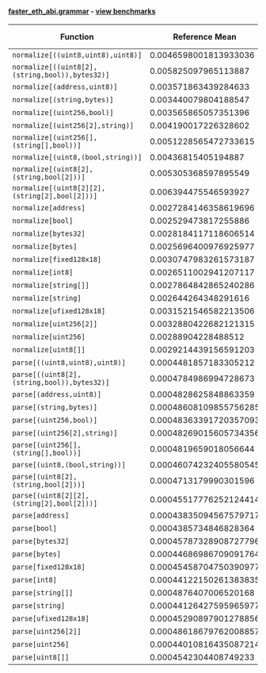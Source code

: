 #### [faster_eth_abi.grammar](https://github.com/BobTheBuidler/faster-eth-abi/blob/master/faster_eth_abi/grammar.py) - [view benchmarks](https://github.com/BobTheBuidler/faster-eth-abi/blob/master/benchmarks/test_grammar_benchmarks.py)

| Function | Reference Mean | Faster Mean | % Change | Speedup (%) | x Faster | Faster |
|----------|---------------|-------------|----------|-------------|----------|--------|
| `normalize[((uint8,uint8),uint8)]` | 0.0046598001813933036 | 0.004172417198312172 | 10.46% | 11.68% | 1.12x | ✅ |
| `normalize[((uint8[2],(string,bool)),bytes32)]` | 0.005825097965113887 | 0.005319658868406326 | 8.68% | 9.50% | 1.10x | ✅ |
| `normalize[(address,uint8)]` | 0.003571863439284633 | 0.0030137445451762423 | 15.63% | 18.52% | 1.19x | ✅ |
| `normalize[(string,bytes)]` | 0.003440079804188547 | 0.0029106560350928116 | 15.39% | 18.19% | 1.18x | ✅ |
| `normalize[(uint256,bool)]` | 0.003565865057351396 | 0.003014693484933066 | 15.46% | 18.28% | 1.18x | ✅ |
| `normalize[(uint256[2],string)]` | 0.004190017226328602 | 0.003636938478259576 | 13.20% | 15.21% | 1.15x | ✅ |
| `normalize[(uint256[],(string[],bool))]` | 0.0051228565472733615 | 0.004488192789233839 | 12.39% | 14.14% | 1.14x | ✅ |
| `normalize[(uint8,(bool,string))]` | 0.00436815405194887 | 0.0039041757642602182 | 10.62% | 11.88% | 1.12x | ✅ |
| `normalize[(uint8[2],(string,bool[2]))]` | 0.005305368597895549 | 0.004797274814058914 | 9.58% | 10.59% | 1.11x | ✅ |
| `normalize[(uint8[2][2],(string[2],bool[2]))]` | 0.006394475546593927 | 0.005768882157895615 | 9.78% | 10.84% | 1.11x | ✅ |
| `normalize[address]` | 0.0027284146358619696 | 0.0020493691147564397 | 24.89% | 33.13% | 1.33x | ✅ |
| `normalize[bool]` | 0.002529473817255886 | 0.0019200718007623158 | 24.09% | 31.74% | 1.32x | ✅ |
| `normalize[bytes32]` | 0.0028184117118606514 | 0.0021601211666714432 | 23.36% | 30.47% | 1.30x | ✅ |
| `normalize[bytes]` | 0.0025696400976925977 | 0.0020329947250504153 | 20.88% | 26.40% | 1.26x | ✅ |
| `normalize[fixed128x18]` | 0.0030747983261573187 | 0.0025166422713581867 | 18.15% | 22.18% | 1.22x | ✅ |
| `normalize[int8]` | 0.0026511002941207117 | 0.001973541451023229 | 25.56% | 34.33% | 1.34x | ✅ |
| `normalize[string[]]` | 0.0027864842865240286 | 0.002213838154014119 | 20.55% | 25.87% | 1.26x | ✅ |
| `normalize[string]` | 0.002644264348291616 | 0.0019908551776447194 | 24.71% | 32.82% | 1.33x | ✅ |
| `normalize[ufixed128x18]` | 0.0031521546582213506 | 0.002590298519491224 | 17.82% | 21.69% | 1.22x | ✅ |
| `normalize[uint256[2]]` | 0.0032880422682121315 | 0.0027172315776513084 | 17.36% | 21.01% | 1.21x | ✅ |
| `normalize[uint256]` | 0.00288904228488512 | 0.0022256214461851267 | 22.96% | 29.81% | 1.30x | ✅ |
| `normalize[uint8[]]` | 0.0029214439156591203 | 0.002338802757646644 | 19.94% | 24.91% | 1.25x | ✅ |
| `parse[((uint8,uint8),uint8)]` | 0.0004481857183305212 | 0.0004736787177123888 | -5.69% | -5.38% | 0.95x | ❌ |
| `parse[((uint8[2],(string,bool)),bytes32)]` | 0.0004784986994728673 | 0.0004867771040179857 | -1.73% | -1.70% | 0.98x | ❌ |
| `parse[(address,uint8)]` | 0.0004828625848863359 | 0.00048341480387112596 | -0.11% | -0.11% | 1.00x | ❌ |
| `parse[(string,bytes)]` | 0.00048608109855756285 | 0.0004791372979327168 | 1.43% | 1.45% | 1.01x | ✅ |
| `parse[(uint256,bool)]` | 0.00048363391720357093 | 0.00047297867389337517 | 2.20% | 2.25% | 1.02x | ✅ |
| `parse[(uint256[2],string)]` | 0.00048269015605734356 | 0.0004675430250838963 | 3.14% | 3.24% | 1.03x | ✅ |
| `parse[(uint256[],(string[],bool))]` | 0.0004819659018056644 | 0.0004830574456683227 | -0.23% | -0.23% | 1.00x | ❌ |
| `parse[(uint8,(bool,string))]` | 0.00046074232405580545 | 0.00045658906731236876 | 0.90% | 0.91% | 1.01x | ✅ |
| `parse[(uint8[2],(string,bool[2]))]` | 0.0004713179990301596 | 0.0004738365997014963 | -0.53% | -0.53% | 0.99x | ❌ |
| `parse[(uint8[2][2],(string[2],bool[2]))]` | 0.00045517776252124414 | 0.00044926692404017714 | 1.30% | 1.32% | 1.01x | ✅ |
| `parse[address]` | 0.00043835094567579717 | 0.0004438086373155546 | -1.25% | -1.23% | 0.99x | ❌ |
| `parse[bool]` | 0.0004385734846828364 | 0.00043560048617145413 | 0.68% | 0.68% | 1.01x | ✅ |
| `parse[bytes32]` | 0.00045787328908727796 | 0.00045768407629588246 | 0.04% | 0.04% | 1.00x | ✅ |
| `parse[bytes]` | 0.00044686986709091764 | 0.0005024462441215317 | -12.44% | -11.06% | 0.89x | ❌ |
| `parse[fixed128x18]` | 0.00045458704750390977 | 0.00044749763677223053 | 1.56% | 1.58% | 1.02x | ✅ |
| `parse[int8]` | 0.00044122150261383835 | 0.00044393300175094594 | -0.61% | -0.61% | 0.99x | ❌ |
| `parse[string[]]` | 0.0004876407006520168 | 0.00048477557446858095 | 0.59% | 0.59% | 1.01x | ✅ |
| `parse[string]` | 0.00044126427595965977 | 0.0004385728993390626 | 0.61% | 0.61% | 1.01x | ✅ |
| `parse[ufixed128x18]` | 0.00045290897901278856 | 0.00044706379499014244 | 1.29% | 1.31% | 1.01x | ✅ |
| `parse[uint256[2]]` | 0.00048618679762008857 | 0.0004789680776853664 | 1.48% | 1.51% | 1.02x | ✅ |
| `parse[uint256]` | 0.00044010816435087214 | 0.00043584563691791356 | 0.97% | 0.98% | 1.01x | ✅ |
| `parse[uint8[]]` | 0.0004542304408749233 | 0.00045397802782724757 | 0.06% | 0.06% | 1.00x | ✅ |
